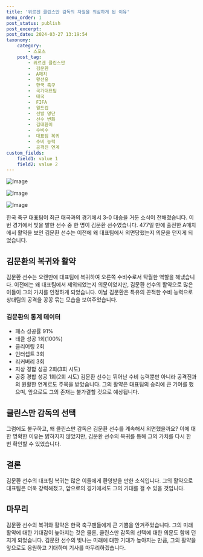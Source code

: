 ```yaml
---
title: '위르겐 클린스만 감독의 자질을 의심하게 된 이유'
menu_order: 1
post_status: publish
post_excerpt: 
post_date: 2024-03-27 13:19:54
taxonomy:
    category:
        - 스포츠
    post_tag:
        - 위르겐 클린스만
        -  김문환
        -  A매치
        -  황선홍
        -  한국 축구
        -  국가대표팀
        -  태국
        -  FIFA
        -  월드컵
        -  선발 명단
        -  선수 변화
        -  김태환이
        -  수비수
        -  대표팀 복귀
        -  수비 능력
        -  공격진 연계
custom_fields:
    field1: value 1
    field2: value 2
---
```


![Image](https://imgnews.pstatic.net/image/311/2024/03/27/0001707346_001_20240327084609660.jpg?type=w647)

![Image](https://imgnews.pstatic.net/image/311/2024/03/27/0001707346_002_20240327084609718.jpeg?type=w647)

![Image](https://imgnews.pstatic.net/image/311/2024/03/27/0001707346_003_20240327084609775.jpg?type=w647)

한국 축구 대표팀이 최근 태국과의 경기에서 3-0 대승을 거둔 소식이 전해졌습니다. 이번 경기에서 빛을 발한 선수 중 한 명이 김문환 선수였습니다. 477일 만에 출전한 A매치에서 활약을 보인 김문환 선수는 이전에 왜 대표팀에서 외면당했는지 의문을 던지게 되었습니다.
## 김문환의 복귀와 활약
김문환 선수는 오랜만에 대표팀에 복귀하여 오른쪽 수비수로서 탁월한 역할을 해냈습니다. 이전에는 왜 대표팀에서 제외되었는지 의문이었지만, 김문환 선수의 활약으로 많은 이들이 그의 가치를 인정하게 되었습니다. 이날 김문환은 특유의 끈적한 수비 능력으로 상대팀의 공격을 꽁꽁 묶는 모습을 보여주었습니다.
### 김문환의 통계 데이터
- 패스 성공률 91%
- 태클 성공 1회(100%)
- 클리어링 2회
- 인터셉트 3회
- 리커버리 3회
- 지상 경합 성공 2회(3회 시도)
- 공중 경합 성공 1회(2회 시도)
김문환 선수는 뛰어난 수비 능력뿐만 아니라 공격진과의 원활한 연계로도 주목을 받았습니다. 그의 활약은 대표팀의 승리에 큰 기여를 했으며, 앞으로도 그의 존재는 불가결할 것으로 예상됩니다.
## 클린스만 감독의 선택
그럼에도 불구하고, 왜 클린스만 감독은 김문환 선수를 계속해서 외면했을까요? 이에 대한 명확한 이유는 밝혀지지 않았지만, 김문환 선수의 복귀를 통해 그의 가치를 다시 한 번 확인할 수 있었습니다.
## 결론
김문환 선수의 대표팀 복귀는 많은 이들에게 환영받을 만한 소식입니다. 그의 활약으로 대표팀은 더욱 강력해졌고, 앞으로의 경기에서도 그의 기대를 걸 수 있을 것입니다.
## 마무리
김문환 선수의 복귀와 활약은 한국 축구팬들에게 큰 기쁨을 안겨주었습니다. 그의 미래 활약에 대한 기대감이 높아지는 것은 물론, 클린스만 감독의 선택에 대한 의문도 함께 던지게 되었습니다. 김문환 선수의 빛나는 미래에 대한 기대가 높아지는 만큼, 그의 활약을 앞으로도 응원하고 기대하며 기사를 마무리하겠습니다.
